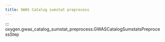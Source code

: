 ```yaml
---
title: GWAS Catalog sumstat preprocess
---
```


::: oxygen.gwas_catalog_sumstat_preprocess.GWASCatalogSumstatsPreprocessStep
